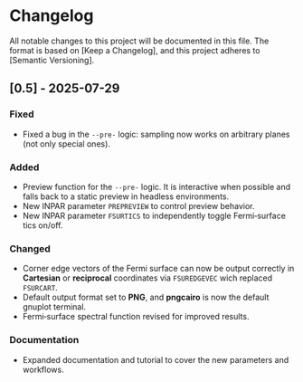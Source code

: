 # Changelog
All notable changes to this project will be documented in this file.
The format is based on [Keep a Changelog], and this project adheres to [Semantic Versioning].

## [0.5] - 2025-07-29
### Fixed
- Fixed a bug in the `--pre-` logic: sampling now works on arbitrary planes (not only special ones).

### Added
- Preview function for the `--pre-` logic. It is interactive when possible and falls back to a static preview in headless environments.
- New INPAR parameter `PREPREVIEW` to control preview behavior.
- New INPAR parameter `FSURTICS` to independently toggle Fermi‑surface tics on/off.

### Changed
- Corner edge vectors of the Fermi surface can now be output correctly in **Cartesian** or **reciprocal** coordinates via `FSUREDGEVEC` wich replaced `FSURCART`.
- Default output format set to **PNG**, and **pngcairo** is now the default gnuplot terminal.
- Fermi‑surface spectral function revised for improved results.

### Documentation
- Expanded documentation and tutorial to cover the new parameters and workflows.

